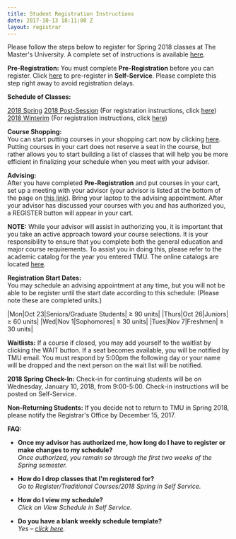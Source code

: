 ```yaml
---
title: Student Registration Instructions
date: 2017-10-13 18:11:00 Z
layout: registrar
---
```


Please follow the steps below to register for Spring 2018 classes at The Master's University. A complete set of instructions is available [here](https://athletics.masters.edu/media/870475/registration-instructions-student-sp18.doc).

**Pre-Registration:**
You must complete **Pre-Registration** before you can register. Click [here](https://portal.masters.edu/Preregistration) to pre-register in **Self-Service**. Please complete this step right away to avoid registration delays.

**Schedule of Classes:**

[2018 Spring](https://athletics.masters.edu/media/870476/course-schedule-spring-2018.xlsx)
[2018 Post-Session](https://athletics.masters.edu/media/870477/csps2018.docx) (For registration instructions, click [here](https://athletics.masters.edu/media/870493/post-2018-reg-info.docx))
[2018 Winterim](https://athletics.masters.edu/media/870478/cswi2018.docx) (For registration instructions, click [here](https://athletics.masters.edu/media/870494/winterim-2018-reg-info.docx))

**Course Shopping:**\
You can start putting courses in your shopping cart now by clicking [here](https://portal.masters.edu/SelfService/Registration/ShoppingCart.aspx). Putting courses in your cart does not reserve a seat in the course, but rather allows you to start building a list of classes that will help you be more efficient in finalizing your schedule when you meet with your advisor.

**Advising:**\
After you have completed **Pre-Registration** and put courses in your cart, set up a meeting with your advisor (your advisor is listed at the bottom of the page on [this link](https://portal.masters.edu/SelfService/Records/ScheduleHome.aspx)). Bring your laptop to the advising appointment. After your advisor has discussed your courses with you and has authorized you, a REGISTER button will appear in your cart.

**NOTE:** While your advisor will assist in authorizing you, it is important that you take an active approach toward your course selections. It is your responsibility to ensure that you complete both the general education and major course requirements. To assist you in doing this, please refer to the academic catalog for the year you entered TMU. The online catalogs are located [here](http://www.masters.edu/academics/online-catalog.html).

**Registration Start Dates:** \
You may schedule an advising appointment at any time, but you will not be able to be register until the start date according to this schedule: (Please note these are completed units.)

|Mon|Oct 23|Seniors/Graduate Students| &ge; 90 units|
|Thurs|Oct 26|Juniors| &ge; 60 units|
|Wed|Nov 1|Sophomores| &ge; 30 units|
|Tues|Nov 7|Freshmen| &ge; 30 units|

**Waitlists:**
If a course if closed, you may add yourself to the waitlist by clicking the WAIT button. If a seat becomes available, you will be notified by TMU email. You must respond by 5:00pm the following day or your name will be dropped and the next person on the wait list will be notified.

**2018 Spring Check-In:**
Check-in for continuing students will be on Wednesday, January 10, 2018, from 9:00-5:00. Check-in instructions will be posted on Self-Service.

**Non-Returning Students:**
If you decide not to return to TMU in Spring 2018, please notify the Registrar's Office by December 15, 2017.

**FAQ:**

* **Once my advisor has authorized me, how long do I have to register or make changes to my schedule?**\
  *Once authorized, you remain so through the first two weeks of the Spring semester.*

* **How do I drop classes that I'm registered for?***\
  Go to Register/Traditional Courses/2018 Spring in Self Service.*

* **How do I view my schedule?**\
  *Click on View Schedule in Self Service.*

* **Do you have a blank weekly schedule template?**\
  *Yes – [click here](https://athletics.masters.edu/media/870479/weekly-schedule-form.xlsx).*